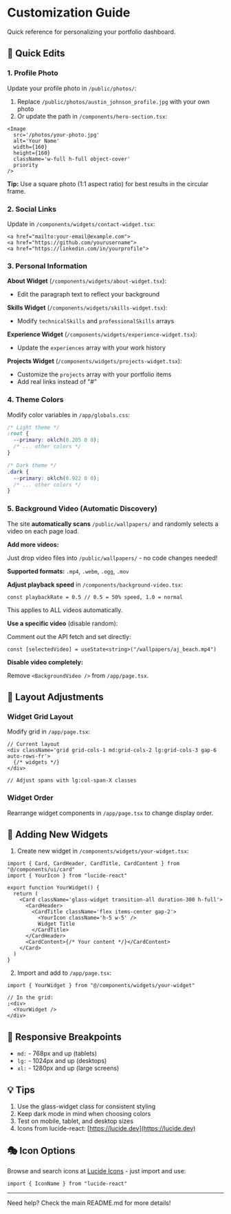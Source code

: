 # Customization Guide

Quick reference for personalizing your portfolio dashboard.

## 🎯 Quick Edits

### 1. Profile Photo

Update your profile photo in `/public/photos/`:

1. Replace `/public/photos/austin_johnson_profile.jpg` with your own photo
2. Or update the path in `/components/hero-section.tsx`:

```tsx
<Image
  src='/photos/your-photo.jpg'
  alt='Your Name'
  width={160}
  height={160}
  className='w-full h-full object-cover'
  priority
/>
```

**Tip:** Use a square photo (1:1 aspect ratio) for best results in the circular frame.

### 2. Social Links

Update in `/components/widgets/contact-widget.tsx`:

```tsx
<a href="mailto:your-email@example.com">
<a href="https://github.com/yourusername">
<a href="https://linkedin.com/in/yourprofile">
```

### 3. Personal Information

**About Widget** (`/components/widgets/about-widget.tsx`):

- Edit the paragraph text to reflect your background

**Skills Widget** (`/components/widgets/skills-widget.tsx`):

- Modify `technicalSkills` and `professionalSkills` arrays

**Experience Widget** (`/components/widgets/experience-widget.tsx`):

- Update the `experiences` array with your work history

**Projects Widget** (`/components/widgets/projects-widget.tsx`):

- Customize the `projects` array with your portfolio items
- Add real links instead of "#"

### 4. Theme Colors

Modify color variables in `/app/globals.css`:

```css
/* Light theme */
:root {
  --primary: oklch(0.205 0 0);
  /* ... other colors */
}

/* Dark theme */
.dark {
  --primary: oklch(0.922 0 0);
  /* ... other colors */
}
```

### 5. Background Video (Automatic Discovery)

The site **automatically scans** `/public/wallpapers/` and randomly selects a video on each page load.

**Add more videos:**

Just drop video files into `/public/wallpapers/` - no code changes needed!

**Supported formats:** `.mp4`, `.webm`, `.ogg`, `.mov`

**Adjust playback speed** in `/components/background-video.tsx`:

```tsx
const playbackRate = 0.5 // 0.5 = 50% speed, 1.0 = normal
```

This applies to ALL videos automatically.

**Use a specific video** (disable random):

Comment out the API fetch and set directly:

```tsx
const [selectedVideo] = useState<string>("/wallpapers/aj_beach.mp4")
```

**Disable video completely:**

Remove `<BackgroundVideo />` from `/app/page.tsx`.

## 🎨 Layout Adjustments

### Widget Grid Layout

Modify grid in `/app/page.tsx`:

```tsx
// Current layout
<div className='grid grid-cols-1 md:grid-cols-2 lg:grid-cols-3 gap-6 auto-rows-fr'>
  {/* widgets */}
</div>

// Adjust spans with lg:col-span-X classes
```

### Widget Order

Rearrange widget components in `/app/page.tsx` to change display order.

## 🔧 Adding New Widgets

1. Create new widget in `/components/widgets/your-widget.tsx`:

```tsx
import { Card, CardHeader, CardTitle, CardContent } from "@/components/ui/card"
import { YourIcon } from "lucide-react"

export function YourWidget() {
  return (
    <Card className='glass-widget transition-all duration-300 h-full'>
      <CardHeader>
        <CardTitle className='flex items-center gap-2'>
          <YourIcon className='h-5 w-5' />
          Widget Title
        </CardTitle>
      </CardHeader>
      <CardContent>{/* Your content */}</CardContent>
    </Card>
  )
}
```

2. Import and add to `/app/page.tsx`:

```tsx
import { YourWidget } from "@/components/widgets/your-widget"

// In the grid:
;<div>
  <YourWidget />
</div>
```

## 📱 Responsive Breakpoints

- `md:` - 768px and up (tablets)
- `lg:` - 1024px and up (desktops)
- `xl:` - 1280px and up (large screens)

## 💡 Tips

1. Use the glass-widget class for consistent styling
2. Keep dark mode in mind when choosing colors
3. Test on mobile, tablet, and desktop sizes
4. Icons from lucide-react: [https://lucide.dev](https://lucide.dev)

## 🎭 Icon Options

Browse and search icons at [Lucide Icons](https://lucide.dev) - just import and use:

```tsx
import { IconName } from "lucide-react"
```

---

Need help? Check the main README.md for more details!
